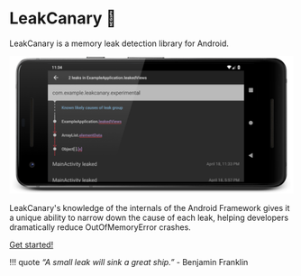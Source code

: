 # LeakCanary 🐤

LeakCanary is a memory leak detection library for Android.

<p align="center">
<img src="images/screenshot-2.0.png" />
</p>

LeakCanary's knowledge of the internals of the Android Framework gives it a unique ability to narrow down the cause of each leak, helping developers dramatically reduce OutOfMemoryError crashes.

[Get started!](getting_started.md)


!!! quote
    *“A small leak will sink a great ship.”* - Benjamin Franklin

